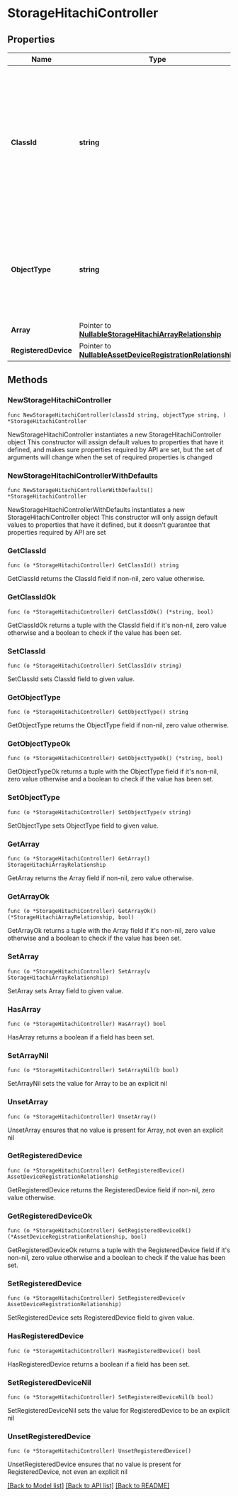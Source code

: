 # StorageHitachiController

## Properties

Name | Type | Description | Notes
------------ | ------------- | ------------- | -------------
**ClassId** | **string** | The fully-qualified name of the instantiated, concrete type. This property is used as a discriminator to identify the type of the payload when marshaling and unmarshaling data. | [default to "storage.HitachiController"]
**ObjectType** | **string** | The fully-qualified name of the instantiated, concrete type. The value should be the same as the &#39;ClassId&#39; property. | [default to "storage.HitachiController"]
**Array** | Pointer to [**NullableStorageHitachiArrayRelationship**](StorageHitachiArrayRelationship.md) |  | [optional] 
**RegisteredDevice** | Pointer to [**NullableAssetDeviceRegistrationRelationship**](AssetDeviceRegistrationRelationship.md) |  | [optional] 

## Methods

### NewStorageHitachiController

`func NewStorageHitachiController(classId string, objectType string, ) *StorageHitachiController`

NewStorageHitachiController instantiates a new StorageHitachiController object
This constructor will assign default values to properties that have it defined,
and makes sure properties required by API are set, but the set of arguments
will change when the set of required properties is changed

### NewStorageHitachiControllerWithDefaults

`func NewStorageHitachiControllerWithDefaults() *StorageHitachiController`

NewStorageHitachiControllerWithDefaults instantiates a new StorageHitachiController object
This constructor will only assign default values to properties that have it defined,
but it doesn't guarantee that properties required by API are set

### GetClassId

`func (o *StorageHitachiController) GetClassId() string`

GetClassId returns the ClassId field if non-nil, zero value otherwise.

### GetClassIdOk

`func (o *StorageHitachiController) GetClassIdOk() (*string, bool)`

GetClassIdOk returns a tuple with the ClassId field if it's non-nil, zero value otherwise
and a boolean to check if the value has been set.

### SetClassId

`func (o *StorageHitachiController) SetClassId(v string)`

SetClassId sets ClassId field to given value.


### GetObjectType

`func (o *StorageHitachiController) GetObjectType() string`

GetObjectType returns the ObjectType field if non-nil, zero value otherwise.

### GetObjectTypeOk

`func (o *StorageHitachiController) GetObjectTypeOk() (*string, bool)`

GetObjectTypeOk returns a tuple with the ObjectType field if it's non-nil, zero value otherwise
and a boolean to check if the value has been set.

### SetObjectType

`func (o *StorageHitachiController) SetObjectType(v string)`

SetObjectType sets ObjectType field to given value.


### GetArray

`func (o *StorageHitachiController) GetArray() StorageHitachiArrayRelationship`

GetArray returns the Array field if non-nil, zero value otherwise.

### GetArrayOk

`func (o *StorageHitachiController) GetArrayOk() (*StorageHitachiArrayRelationship, bool)`

GetArrayOk returns a tuple with the Array field if it's non-nil, zero value otherwise
and a boolean to check if the value has been set.

### SetArray

`func (o *StorageHitachiController) SetArray(v StorageHitachiArrayRelationship)`

SetArray sets Array field to given value.

### HasArray

`func (o *StorageHitachiController) HasArray() bool`

HasArray returns a boolean if a field has been set.

### SetArrayNil

`func (o *StorageHitachiController) SetArrayNil(b bool)`

 SetArrayNil sets the value for Array to be an explicit nil

### UnsetArray
`func (o *StorageHitachiController) UnsetArray()`

UnsetArray ensures that no value is present for Array, not even an explicit nil
### GetRegisteredDevice

`func (o *StorageHitachiController) GetRegisteredDevice() AssetDeviceRegistrationRelationship`

GetRegisteredDevice returns the RegisteredDevice field if non-nil, zero value otherwise.

### GetRegisteredDeviceOk

`func (o *StorageHitachiController) GetRegisteredDeviceOk() (*AssetDeviceRegistrationRelationship, bool)`

GetRegisteredDeviceOk returns a tuple with the RegisteredDevice field if it's non-nil, zero value otherwise
and a boolean to check if the value has been set.

### SetRegisteredDevice

`func (o *StorageHitachiController) SetRegisteredDevice(v AssetDeviceRegistrationRelationship)`

SetRegisteredDevice sets RegisteredDevice field to given value.

### HasRegisteredDevice

`func (o *StorageHitachiController) HasRegisteredDevice() bool`

HasRegisteredDevice returns a boolean if a field has been set.

### SetRegisteredDeviceNil

`func (o *StorageHitachiController) SetRegisteredDeviceNil(b bool)`

 SetRegisteredDeviceNil sets the value for RegisteredDevice to be an explicit nil

### UnsetRegisteredDevice
`func (o *StorageHitachiController) UnsetRegisteredDevice()`

UnsetRegisteredDevice ensures that no value is present for RegisteredDevice, not even an explicit nil

[[Back to Model list]](../README.md#documentation-for-models) [[Back to API list]](../README.md#documentation-for-api-endpoints) [[Back to README]](../README.md)


